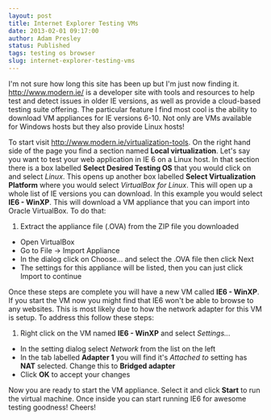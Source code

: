 ```yaml
---
layout: post
title: Internet Explorer Testing VMs
date: 2013-02-01 09:17:00
author: Adam Presley
status: Published
tags: testing os browser
slug: internet-explorer-testing-vms
---
```


I'm not sure how long this site has been up but I'm just now finding it.
<http://www.modern.ie/> is a developer site with tools and resources to
help test and detect issues in older IE versions, as well as provide a
cloud-based testing suite offering. The particular feature I find most
cool is the ability to download VM appliances for IE versions 6-10. Not
only are VMs available for Windows hosts but they also provide Linux
hosts!  
  
To start visit <http://www.modern.ie/virtualization-tools>. On the right
hand side of the page you find a section named **Local virtualization**.
Let's say you want to test your web application in IE 6 on a Linux host.
In that section there is a box labelled **Select Desired Testing OS**
that you would click on and select *Linux*. This opens up another box
labelled **Select Virtualization Platform** where you would select
*VirtualBox for Linux*. This will open up a whole list of IE versions
you can download. In this example you would select **IE6 - WinXP**. This
will download a VM appliance that you can import into Oracle VirtualBox.
To do that:  
  
1. Extract the appliance file (.OVA) from the ZIP file you downloaded
* Open VirtualBox
* Go to File -\> Import Appliance
* In the dialog click on Choose... and select the .OVA file then click Next
* The settings for this appliance will be listed, then you can just click Import to continue

Once these steps are complete you will have a new VM called **IE6 -
WinXP**. If you start the VM now you might find that IE6 won't be able
to browse to any websites. This is most likely due to how the network
adapter for this VM is setup. To address this follow these steps:  

1. Right click on the VM named **IE6 - WinXP** and select *Settings...*
* In the setting dialog select *Network* from the list on the left
* In the tab labelled **Adapter 1** you will find it's *Attached to* setting has **NAT** selected. Change this to **Bridged adapter**
* Click **OK** to accept your changes

Now you are ready to start the VM appliance. Select it and click
**Start** to run the virtual machine. Once inside you can start running
IE6 for awesome testing goodness! Cheers!
